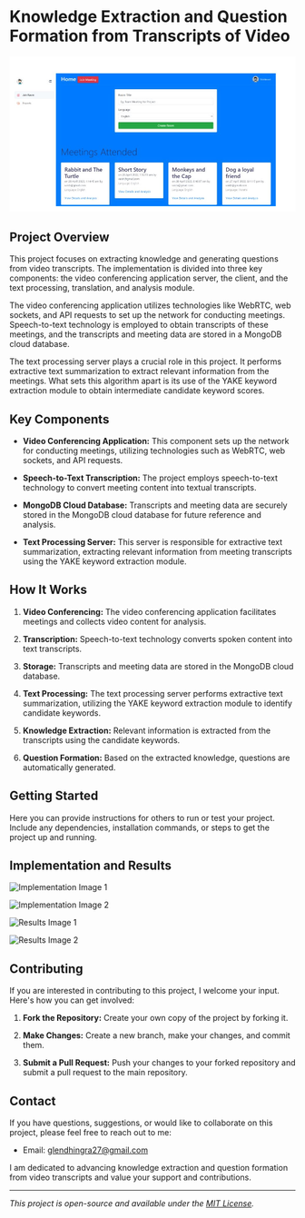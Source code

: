 # Knowledge Extraction and Question Formation from Transcripts of Video

![Project Image](Images/Image1.JPG)

## Project Overview

This project focuses on extracting knowledge and generating questions from video transcripts. The implementation is divided into three key components: the video conferencing application server, the client, and the text processing, translation, and analysis module.

The video conferencing application utilizes technologies like WebRTC, web sockets, and API requests to set up the network for conducting meetings. Speech-to-text technology is employed to obtain transcripts of these meetings, and the transcripts and meeting data are stored in a MongoDB cloud database.

The text processing server plays a crucial role in this project. It performs extractive text summarization to extract relevant information from the meetings. What sets this algorithm apart is its use of the YAKE keyword extraction module to obtain intermediate candidate keyword scores.

## Key Components

- **Video Conferencing Application:** This component sets up the network for conducting meetings, utilizing technologies such as WebRTC, web sockets, and API requests.

- **Speech-to-Text Transcription:** The project employs speech-to-text technology to convert meeting content into textual transcripts.

- **MongoDB Cloud Database:** Transcripts and meeting data are securely stored in the MongoDB cloud database for future reference and analysis.

- **Text Processing Server:** This server is responsible for extractive text summarization, extracting relevant information from meeting transcripts using the YAKE keyword extraction module.

## How It Works

1. **Video Conferencing:** The video conferencing application facilitates meetings and collects video content for analysis.

2. **Transcription:** Speech-to-text technology converts spoken content into text transcripts.

3. **Storage:** Transcripts and meeting data are stored in the MongoDB cloud database.

4. **Text Processing:** The text processing server performs extractive text summarization, utilizing the YAKE keyword extraction module to identify candidate keywords.

5. **Knowledge Extraction:** Relevant information is extracted from the transcripts using the candidate keywords.

6. **Question Formation:** Based on the extracted knowledge, questions are automatically generated.

## Getting Started

Here you can provide instructions for others to run or test your project. Include any dependencies, installation commands, or steps to get the project up and running.

## Implementation and Results

![Implementation Image 1](/images/implementation1.png)

![Implementation Image 2](/images/implementation2.png)

![Results Image 1](/images/results1.png)

![Results Image 2](/images/results2.png)

## Contributing

If you are interested in contributing to this project, I welcome your input. Here's how you can get involved:

1. **Fork the Repository:** Create your own copy of the project by forking it.

2. **Make Changes:** Create a new branch, make your changes, and commit them.

3. **Submit a Pull Request:** Push your changes to your forked repository and submit a pull request to the main repository.

## Contact

If you have questions, suggestions, or would like to collaborate on this project, please feel free to reach out to me:

- Email: glendhingra27@gmail.com

I am dedicated to advancing knowledge extraction and question formation from video transcripts and value your support and contributions.

---

*This project is open-source and available under the [MIT License](LICENSE.md).*
